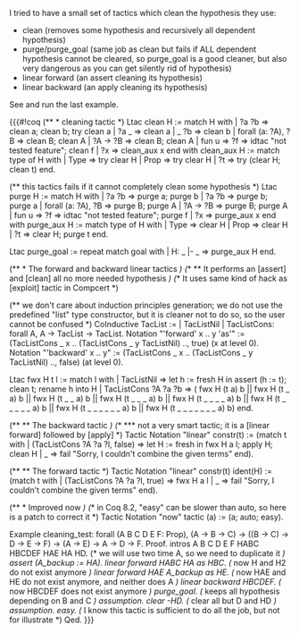 I tried to have a small set of tactics which clean the hypothesis they use:
 * clean (removes some hypothesis and recursively all dependent hypothesis)
 * purge/purge_goal (same job as clean but fails if ALL dependent hypothesis cannot be cleared, so purge_goal is a good cleaner, but also very dangerous as you can get silently rid of hypothesis)
 * linear forward (an assert cleaning its hypothesis)
 * linear backward (an apply cleaning its hypothesis)

See and run the last example.

{{{#!coq
(** * cleaning tactic *)
Ltac clean H :=
 match H with
 | ?a ?b => clean a; clean b; try clean a
 | ?a _ => clean a
 | _ ?b => clean b
 | forall (a: ?A), ?B => clean B; clean A
 | ?A -> ?B => clean B; clean A
 | fun u => ?f => idtac "not tested feature"; clean f
 | ?x => clean_aux x
 end
with clean_aux H :=
 match type of H with
 | Type => try clear H
 | Prop => try clear H
 | ?t => try (clear H; clean t)
 end.

(** this tactics fails if it cannot completely clean some hypothesis *)
Ltac purge H :=
 match H with
 | ?a ?b => purge a; purge b
 | ?a ?b => purge b; purge a
 | forall (a: ?A), ?B => purge B; purge A
 | ?A -> ?B => purge B; purge A
 | fun u => ?f => idtac "not tested feature"; purge f
 | ?x => purge_aux x
 end
with purge_aux H :=
 match type of H with
 | Type => clear H
 | Prop => clear H
 | ?t => clear H; purge t
 end.

Ltac purge_goal :=
 repeat
 match goal with
 | H: _ |- _ => purge_aux H
 end.

(** * The forward and backward linear tactics *)
(** ** It performs an [assert] and [clean] all no more needed hypothesis *)
(** It uses same kind of hack as [exploit] tactic in Compcert *)

(** we don't care about induction principles generation;
    we do not use the predefined "list" type constructor,
    but it is cleaner not to do so, so the user cannot be
    confused *)
CoInductive TacList :=
| TacListNil
| TacListCons: forall A, A -> TacList -> TacList.
Notation "'forward' x .. y 'as'" := (TacListCons _ x .. (TacListCons _ y TacListNil) .., true) (x at level 0).
Notation "'backward' x .. y" := (TacListCons _ x .. (TacListCons _ y TacListNil) .., false) (at level 0).

Ltac fwx H t l :=
match l with
| TacListNil => let h := fresh H in
                assert (h := t);
                clean t;
                rename h into H
| TacListCons ?A ?a ?b =>
(  fwx H (t a) b
|| fwx H (t _ a) b
|| fwx H (t _ _ a) b
|| fwx H (t _ _ _ a) b
|| fwx H (t _ _ _ _ a) b
|| fwx H (t _ _ _ _ _ a) b
|| fwx H (t _ _ _ _ _ _ a) b
|| fwx H (t _ _ _ _ _ _ _ a) b)
end.

(** ** The backward tactic *)
(** *** not a very smart tactic; it is a [linear forward] followed by [apply] *)
Tactic Notation "linear" constr(t) :=
(match t with
 | (TacListCons ?A ?a ?l, false) => let H := fresh in
                                    fwx H a l;
                                    apply H; clean H
 | _ => fail "Sorry, I couldn't combine the given terms"
 end).

(** ** The forward tactic *)
Tactic Notation "linear" constr(t) ident(H) :=
(match t with
 | (TacListCons ?A ?a ?l, true) => fwx H a l
 | _ => fail "Sorry, I couldn't combine the given terms"
 end).

(** * Improved now *)
(** in Coq 8.2, "easy" can be slower than auto,
    so here is a patch to correct it *)
Tactic Notation "now" tactic (a) := (a; auto; easy).

Example cleaning_test:
 forall (A B C D E F: Prop),
  (A -> B -> C) ->
  ((B -> C) -> D -> E -> F) ->
  (A -> E) ->
  A -> D -> F.
Proof.
 intros A B C D E F HABC HBCDEF HAE HA HD.
 (* we will use two time A, so we need to duplicate it *)
 assert (A_backup := HA).
 linear forward HABC HA as HBC. (* now H and H2 do not exist anymore *)
 linear forward HAE A_backup as HE.
        (* now HAE and HE do not exist anymore, and neither does A *)
 linear backward HBCDEF. (* now HBCDEF does not exist anymore *)
   purge_goal. (* keeps all hypothesis depending on B and C *)
   assumption.
  clear -HD. (* clear all but D and HD *)
  assumption.
 easy.
 (* I know this tactic is sufficient to do all the job,
    but not for illustrate *)
Qed.
}}}
